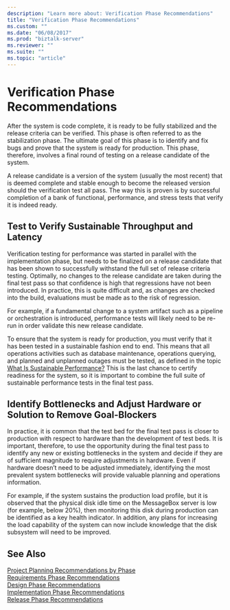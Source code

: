 ```yaml
---
description: "Learn more about: Verification Phase Recommendations"
title: "Verification Phase Recommendations"
ms.custom: ""
ms.date: "06/08/2017"
ms.prod: "biztalk-server"
ms.reviewer: ""
ms.suite: ""
ms.topic: "article"
---
```

# Verification Phase Recommendations
After the system is code complete, it is ready to be fully stabilized and the release criteria can be verified. This phase is often referred to as the stabilization phase. The ultimate goal of this phase is to identify and fix bugs and prove that the system is ready for production. This phase, therefore, involves a final round of testing on a release candidate of the system.  
  
 A release candidate is a version of the system (usually the most recent) that is deemed complete and stable enough to become the released version should the verification test all pass. The way this is proven is by successful completion of a bank of functional, performance, and stress tests that verify it is indeed ready.  
  
## Test to Verify Sustainable Throughput and Latency  
 Verification testing for performance was started in parallel with the implementation phase, but needs to be finalized on a release candidate that has been shown to successfully withstand the full set of release criteria testing. Optimally, no changes to the release candidate are taken during the final test pass so that confidence is high that regressions have not been introduced. In practice, this is quite difficult and, as changes are checked into the build, evaluations must be made as to the risk of regression.  
  
 For example, if a fundamental change to a system artifact such as a pipeline or orchestration is introduced, performance tests will likely need to be re-run in order validate this new release candidate.  
  
 To ensure that the system is ready for production, you must verify that it has been tested in a sustainable fashion end to end. This means that all operations activities such as database maintenance, operations querying, and planned and unplanned outages must be tested, as defined in the topic [What Is Sustainable Performance?](../core/what-is-sustainable-performance.md) This is the last chance to certify readiness for the system, so it is important to combine the full suite of sustainable performance tests in the final test pass.  
  
## Identify Bottlenecks and Adjust Hardware or Solution to Remove Goal-Blockers  
 In practice, it is common that the test bed for the final test pass is closer to production with respect to hardware than the development of test beds.  It is important, therefore, to use the opportunity during the final test pass to identify any new or existing bottlenecks in the system and decide if they are of sufficient magnitude to require adjustments in hardware. Even if hardware doesn’t need to be adjusted immediately, identifying the most prevalent system bottlenecks will provide valuable planning and operations information.  
  
 For example, if the system sustains the production load profile, but it is observed that the physical disk idle time on the MessageBox server is low (for example, below 20%), then monitoring this disk during production can be identified as a key health indicator. In addition, any plans for increasing the load capability of the system can now include knowledge that the disk subsystem will need to be improved.  
  
## See Also  
 [Project Planning Recommendations by Phase](../core/project-planning-recommendations-by-phase.md)   
 [Requirements Phase Recommendations](../core/requirements-phase-recommendations.md)   
 [Design Phase Recommendations](../core/design-phase-recommendations.md)   
 [Implementation Phase Recommendations](../core/implementation-phase-recommendations.md)   
 [Release Phase Recommendations](../core/release-phase-recommendations.md)
